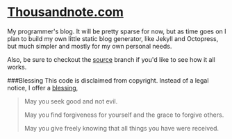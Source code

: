 [Thousandnote.com](http://thousandnote.com)
======================
My programmer's blog. It will be pretty sparse for now, but as time goes on I plan to build my own little static blog generator, like Jekyll and Octopress, but much simpler and mostly for my own personal needs. 

Also, be sure to checkout the [source](https://github.com/johncadengo/johncadengo.github.com/tree/source) branch if you'd like to see how it all works.

###Blessing
This code is disclaimed from copyright. 
Instead of a legal notice, I offer a [blessing](http://www.sqlite.org/different.html),

> May you seek good and not evil.
>
> May you find forgiveness for yourself and the grace to forgive others.
>
> May you give freely knowing that all things you have were received.